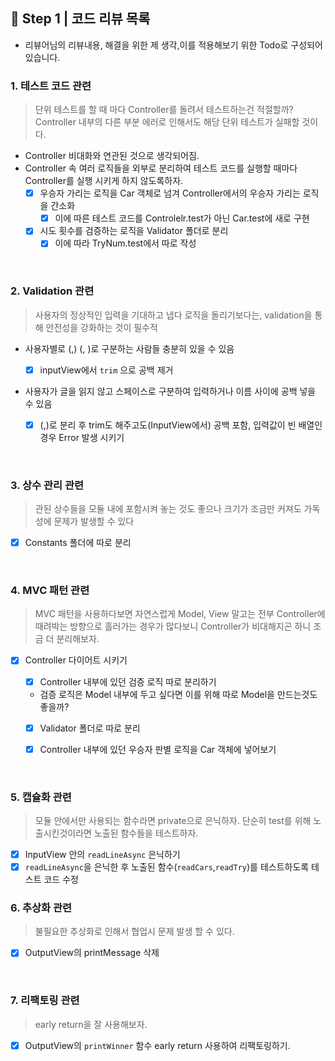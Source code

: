 ## 📝 Step 1 | 코드 리뷰 목록

- 리뷰어님의 리뷰내용, 해결을 위한 제 생각,이를 적용해보기 위한 Todo로 구성되어있습니다.

### 1. 테스트 코드 관련

> 단위 테스트를 할 때 마다 Controller를 돌려서 테스트하는건 적절할까? Controller 내부의 다른 부분 에러로 인해서도 해당 단위 테스트가 실패할 것이다.

- Controller 비대화와 연관된 것으로 생각되어짐.
- Controller 속 여러 로직들을 외부로 분리하여 테스트 코드를 실행할 때마다 Controller를 실행 시키게 하지 않도록하자.
  - [x] 우승자 가리는 로직을 Car 객체로 넘겨 Controller에서의 우승자 가리는 로직을 간소화
    - [x] 이에 따른 테스트 코드를 Controlelr.test가 아닌 Car.test에 새로 구현
  - [x] 시도 횟수를 검증하는 로직을 Validator 폴더로 분리
    - [x] 이에 따라 TryNum.test에서 따로 작성

</br>

### 2. Validation 관련

> 사용자의 정상적인 입력을 기대하고 냅다 로직을 돌리기보다는, validation을 통해 안전성을 강화하는 것이 필수적

- 사용자별로 (,) (, )로 구분하는 사람들 충분히 있을 수 있음

  - [x] inputView에서 `trim` 으로 공백 제거

- 사용자가 글을 읽지 않고 스페이스로 구분하여 입력하거나 이름 사이에 공백 넣을 수 있음

  - [x] (,)로 분리 후 trim도 해주고도(InputView에서) 공백 포함, 입력값이 빈 배열인 경우 Error 발생 시키기

</br>

### 3. 상수 관리 관련

> 관된 상수들을 모듈 내에 포함시켜 놓는 것도 좋으나 크기가 조금만 커져도 가독성에 문제가 발생할 수 있다

- [x] Constants 폴더에 따로 분리

</br>

### 4. MVC 패턴 관련

> MVC 패턴을 사용하다보면 자연스럽게 Model, View 말고는 전부 Controller에 때려박는 방향으로 흘러가는 경우가 많다보니 Controller가 비대해지곤 하니 조금 더 분리해보자.

- [x] Controller 다이어트 시키기

  - [x] Controller 내부에 있던 검증 로직 따로 분리하기
  - 검증 로직은 Model 내부에 두고 싶다면 이를 위해 따로 Model을 만드는것도 좋을까?
  - [x] Validator 폴더로 따로 분리

  - [x] Controller 내부에 있던 우승자 판별 로직을 Car 객체에 넣어보기

</br>

### 5. 캡슐화 관련

> 모듈 안에서만 사용되는 함수라면 private으로 은닉하자. 단순히 test를 위해 노출시킨것이라면 노출된 함수들을 테스트하자.

- [x] InputView 안의 `readLineAsync` 은닉하기
- [x] `readLineAsync`을 은닉한 후 노출된 함수(`readCars`,`readTry`)를 테스트하도록 테스트 코드 수정

### 6. 추상화 관련

> 불필요한 추상화로 인해서 협업시 문제 발생 할 수 있다.

- [x] OutputView의 printMessage 삭제

</br>

### 7. 리팩토링 관련

> early return을 잘 사용해보자.

- [x] OutputView의 `printWinner` 함수 early return 사용하여 리팩토링하기.

